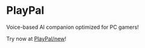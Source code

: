 # PlayPal
Voice-based AI companion optimized for PC gamers!

Try now at [PlayPal/new](gp2p.github.io/PlayPal/new)!
